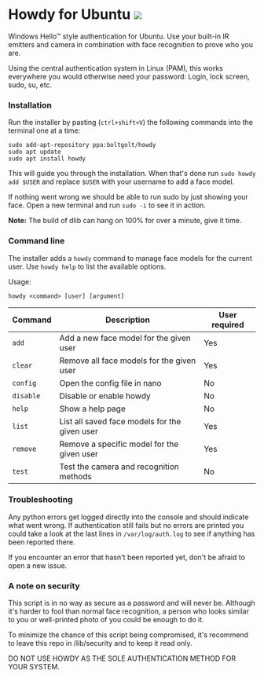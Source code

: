 # Howdy for Ubuntu [![](https://travis-ci.org/Boltgolt/howdy.svg?branch=dev)](https://travis-ci.org/Boltgolt/howdy)

Windows Hello™ style authentication for Ubuntu. Use your built-in IR emitters and camera in combination with face recognition to prove who you are.

Using the central authentication system in Linux (PAM), this works everywhere you would otherwise need your password: Login, lock screen, sudo, su, etc.

### Installation

Run the installer by pasting (`ctrl+shift+V`) the following commands into the terminal one at a time:

```
sudo add-apt-repository ppa:boltgolt/howdy
sudo apt update
sudo apt install howdy
```

This will guide you through the installation. When that's done run `sudo howdy add $USER` and replace `$USER` with your username to add a face model.

If nothing went wrong we should be able to run sudo by just showing your face. Open a new terminal and run `sudo -i` to see it in action.

**Note:** The build of dlib can hang on 100% for over a minute, give it time.

### Command line

The installer adds a `howdy` command to manage face models for the current user. Use `howdy help` to list the available options.

Usage:
```
howdy <command> [user] [argument]
```

| Command   | Description                                   | User required |
|-----------|-----------------------------------------------|---------------|
| `add`     | Add a new face model for the given user       | Yes           |
| `clear`   | Remove all face models for the given user     | Yes           |
| `config`  | Open the config file in nano                  | No            |
| `disable` | Disable or enable howdy                       | No            |
| `help`    | Show a help page                              | No            |
| `list`    | List all saved face models for the given user | Yes           |
| `remove`  | Remove a specific model for the given user    | Yes           |
| `test`    | Test the camera and recognition methods       | No            |

### Troubleshooting

Any python errors get logged directly into the console and should indicate what went wrong. If authentication still fails but no errors are printed you could take a look at the last lines in `/var/log/auth.log` to see if anything has been reported there.

If you encounter an error that hasn't been reported yet, don't be afraid to open a new issue.

### A note on security

This script is in no way as secure as a password and will never be. Although it's harder to fool than normal face recognition, a person who looks similar to you or well-printed photo of you could be enough to do it.

To minimize the chance of this script being compromised, it's recommend to leave this repo in /lib/security and to keep it read only.

DO NOT USE HOWDY AS THE SOLE AUTHENTICATION METHOD FOR YOUR SYSTEM.
